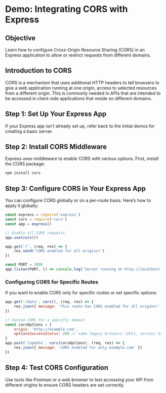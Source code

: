 # Demo: Integrating CORS with Express

## Objective
Learn how to configure Cross-Origin Resource Sharing (CORS) in an Express application to allow or restrict requests from different domains.

## Introduction to CORS
CORS is a mechanism that uses additional HTTP headers to tell browsers to give a web application running at one origin, access to selected resources from a different origin. This is commonly needed in APIs that are intended to be accessed in client-side applications that reside on different domains.

## Step 1: Set Up Your Express App
If your Express app isn't already set up, refer back to the initial demos for creating a basic server.

## Step 2: Install CORS Middleware
Express uses middleware to enable CORS with various options. First, install the CORS package:

```bash
npm install cors
```

## Step 3: Configure CORS in Your Express App
You can configure CORS globally or on a per-route basis. Here’s how to apply it globally:

```javascript
const express = require('express')
const cors = require('cors')
const app = express()

// Enable all CORS requests
app.use(cors())

app.get('/', (req, res) => {
    res.send('CORS enabled for all origins!')
})

const PORT = 3000
app.listen(PORT, () => console.log(`Server running on http://localhost:${PORT}`))
```

### Configuring CORS for Specific Routes
If you want to enable CORS only for specific routes or set specific options:

```javascript
app.get('/data', cors(), (req, res) => {
    res.json({ message: 'This route has CORS enabled for all origins!' })
})

// Custom CORS for a specific domain
const corsOptions = {
    origin: 'http://example.com',
    optionsSuccessStatus: 200 // some legacy browsers (IE11, various SmartTVs) choke on 204
}
app.post('/update', cors(corsOptions), (req, res) => {
    res.json({ message: 'CORS enabled for only example.com' })
})
```

## Step 4: Test CORS Configuration
Use tools like Postman or a web browser to test accessing your API from different origins to ensure CORS headers are set correctly.
